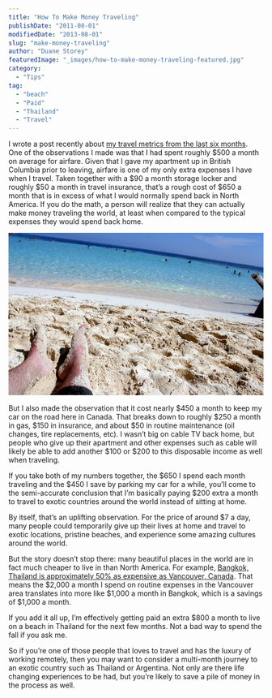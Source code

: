 ```yaml
---
title: "How To Make Money Traveling"
publishDate: "2011-08-01"
modifiedDate: "2013-08-01"
slug: "make-money-traveling"
author: "Duane Storey"
featuredImage: "_images/how-to-make-money-traveling-featured.jpg"
category:
  - "Tips"
tag:
  - "beach"
  - "Paid"
  - "Thailand"
  - "Travel"
---
```


I wrote a post recently about [my travel metrics from the last six months](/2011/current-2011-travel-metrics/). One of the observations I made was that I had spent roughly $500 a month on average for airfare. Given that I gave my apartment up in British Columbia prior to leaving, airfare is one of my only extra expenses I have when I travel. Taken together with a $90 a month storage locker and roughly $50 a month in travel insurance, that’s a rough cost of $650 a month that is in excess of what I would normally spend back in North America. If you do the math, a person will realize that they can actually make money traveling the world, at least when compared to the typical expenses they would spend back home.

[![](_images/how-to-make-money-traveling-1.jpg "Beach")](http://www.migratorynerd.com/wordpress/wp-content/uploads/2011/08/1294298473_8b248954a3_z.jpg)

But I also made the observation that it cost nearly $450 a month to keep my car on the road here in Canada. That breaks down to roughly $250 a month in gas, $150 in insurance, and about $50 in routine maintenance (oil changes, tire replacements, etc). I wasn’t big on cable TV back home, but people who give up their apartment and other expenses such as cable will likely be able to add another $100 or $200 to this disposable income as well when traveling.

If you take both of my numbers together, the $650 I spend each month traveling and the $450 I save by parking my car for a while, you’ll come to the semi-accurate conclusion that I’m basically paying $200 extra a month to travel to exotic countries around the world instead of sitting at home.

By itself, that’s an uplifting observation. For the price of around $7 a day, many people could temporarily give up their lives at home and travel to exotic locations, pristine beaches, and experience some amazing cultures around the world.

But the story doesn’t stop there: many beautiful places in the world are in fact much cheaper to live in than North America. For example, [Bangkok, Thailand is approximately 50% as expensive as Vancouver, Canada](http://www.numbeo.com/cost-of-living/compare_cities.jsp?country1=Canada&city1=Vancouver&country2=Thailand&city2=Bangkok). That means the $2,000 a month I spend on routine expenses in the Vancouver area translates into more like $1,000 a month in Bangkok, which is a savings of $1,000 a month.

If you add it all up, I’m effectively getting paid an extra $800 a month to live on a beach in Thailand for the next few months. Not a bad way to spend the fall if you ask me.

So if you’re one of those people that loves to travel and has the luxury of working remotely, then you may want to consider a multi-month journey to an exotic country such as Thailand or Argentina. Not only are there life changing experiences to be had, but you’re likely to save a pile of money in the process as well.